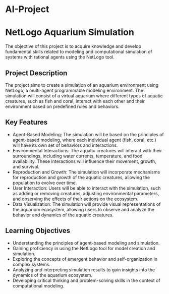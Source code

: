 # AI-Project

# NetLogo Aquarium Simulation

The objective of this project is to acquire knowledge and develop fundamental skills related to modeling and computational simulation of systems with rational agents using the NetLogo tool.

## Project Description

The project aims to create a simulation of an aquarium environment using NetLogo, a multi-agent programmable modeling environment. The simulation will consist of a virtual aquarium where different types of aquatic creatures, such as fish and coral, interact with each other and their environment based on predefined rules and behaviors.

## Key Features

- Agent-Based Modeling: The simulation will be based on the principles of agent-based modeling, where each individual agent (fish, coral, etc.) will have its own set of behaviors and interactions.
- Environmental Interactions: The aquatic creatures will interact with their surroundings, including water currents, temperature, and food availability. These interactions will influence their movement, growth, and survival.
- Reproduction and Growth: The simulation will incorporate mechanisms for reproduction and growth of the aquatic creatures, allowing the population to evolve over time.
- User Interaction: Users will be able to interact with the simulation, such as adding or removing creatures, adjusting environmental parameters, and observing the effects of their actions on the ecosystem.
- Data Visualization: The simulation will provide visual representations of the aquarium ecosystem, allowing users to observe and analyze the behavior and dynamics of the aquatic creatures.

## Learning Objectives

- Understanding the principles of agent-based modeling and simulation.
- Gaining proficiency in using the NetLogo tool for model creation and simulation.
- Exploring the concepts of emergent behavior and self-organization in complex systems.
- Analyzing and interpreting simulation results to gain insights into the dynamics of the aquarium ecosystem.
- Developing critical thinking and problem-solving skills in the context of computational modeling.



